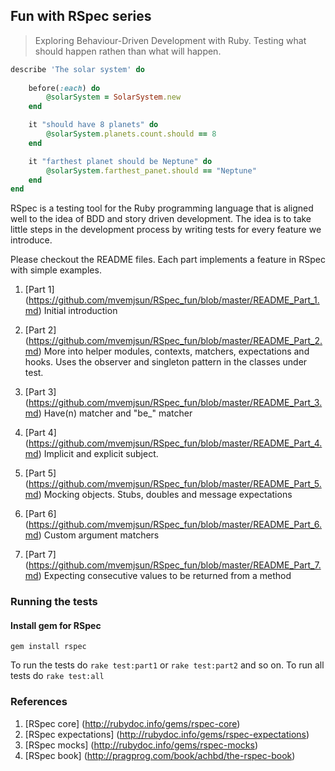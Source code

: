 ## Fun with RSpec series
> Exploring Behaviour-Driven Development with Ruby. Testing what should happen rathen than what will happen.


```ruby
describe 'The solar system' do
	
	before(:each) do
		@solarSystem = SolarSystem.new
	end

	it "should have 8 planets" do
		@solarSystem.planets.count.should == 8
	end

	it "farthest planet should be Neptune" do
		@solarSystem.farthest_panet.should == "Neptune"
	end
end
```

RSpec is a testing tool for the Ruby programming language that is aligned well to the idea of BDD and story driven development. 
The idea is to take little steps in the development process by writing tests for every feature we introduce.

Please checkout the README files. Each part implements a feature in RSpec with simple examples. 

1. [Part 1] (https://github.com/mvemjsun/RSpec_fun/blob/master/README_Part_1.md)
	Initial introduction

2. [Part 2] (https://github.com/mvemjsun/RSpec_fun/blob/master/README_Part_2.md)
	More into helper modules, contexts, matchers, expectations and hooks. 
	Uses the observer and singleton pattern in the classes under test.

3. [Part 3] (https://github.com/mvemjsun/RSpec_fun/blob/master/README_Part_3.md)
	Have(n) matcher and "be_" matcher

4. [Part 4] (https://github.com/mvemjsun/RSpec_fun/blob/master/README_Part_4.md)
	Implicit and explicit subject.

5. [Part 5] (https://github.com/mvemjsun/RSpec_fun/blob/master/README_Part_5.md)
	Mocking objects. Stubs, doubles and message expectations

6. [Part 6] (https://github.com/mvemjsun/RSpec_fun/blob/master/README_Part_6.md)
	Custom argument matchers

7. [Part 7] (https://github.com/mvemjsun/RSpec_fun/blob/master/README_Part_7.md)
	Expecting consecutive values to be returned from a method 

### Running the tests

#### Install gem for RSpec
`gem install rspec` 

To run the tests do `rake test:part1` or `rake test:part2` and so on.
To run all tests do `rake test:all`

### References

1. [RSpec core] (http://rubydoc.info/gems/rspec-core)
2. [RSpec expectations] (http://rubydoc.info/gems/rspec-expectations)
3. [RSpec mocks] (http://rubydoc.info/gems/rspec-mocks)
4. [RSpec book] (http://pragprog.com/book/achbd/the-rspec-book)